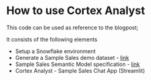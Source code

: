 # How to use Cortex Analyst

This code can be used as reference to the blogpost; <link Medium to blogpost>

It consists of the following elements

- Setup a Snowflake environment
- Generate a Sample Sales demo dataset - [link]()
- Sample Sales Semantic Model specification - [link](https://github.com/daanalytics/Snowflake/blob/master/Blog/Cortex%20Analyst%20-%20How%20to/Sample_Sales_SMN.yaml)
- Cortex Analyst - Sample Sales Chat App (Streamlit)


